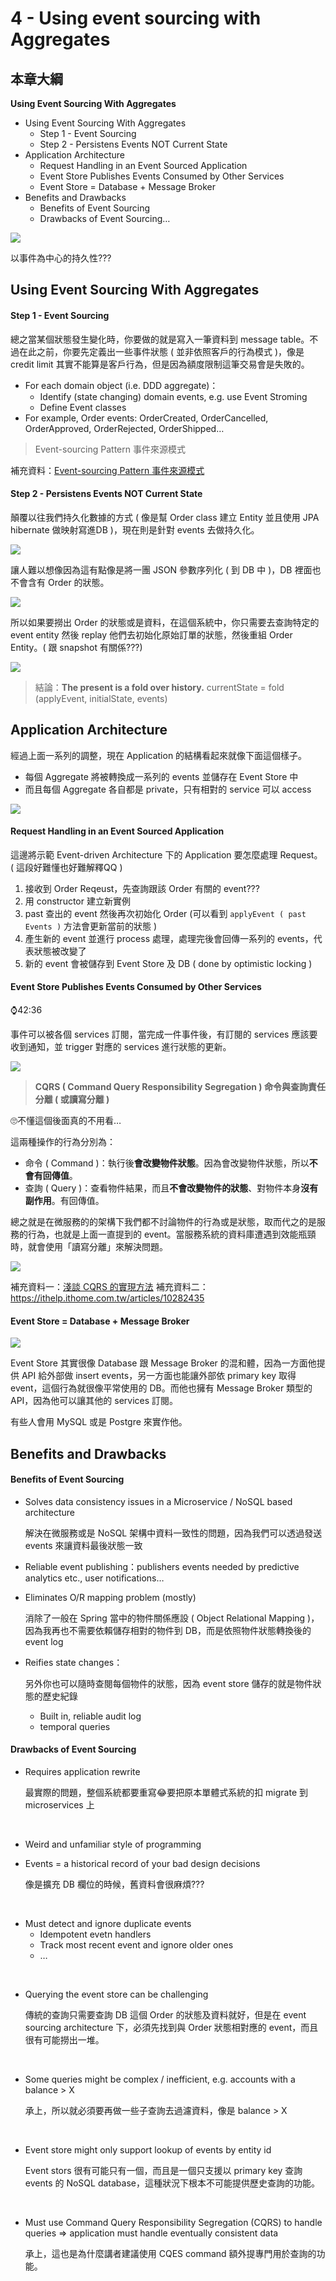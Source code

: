 # 4 - Using event sourcing with Aggregates

## 本章大綱
**Using Event Sourcing With Aggregates**
* Using Event Sourcing With Aggregates
    * Step 1 - Event Sourcing
    * Step 2 - Persistens Events NOT Current State
* Application Architecture
    * Request Handling in an Event Sourced Application
    * Event Store Publishes Events Consumed by Other Services
    * Event Store = Database + Message Broker
* Benefits and Drawbacks
    * Benefits of Event Sourcing
    * Drawbacks of Event Sourcing…

![](/images/microservices/4-1.png)

以事件為中心的持久性???

## Using Event Sourcing With Aggregates
#### Step 1 - Event Sourcing

總之當某個狀態發生變化時，你要做的就是寫入一筆資料到 message table。不過在此之前，你要先定義出一些事件狀態 ( 並非依照客戶的行為模式 )，像是 credit limit 其實不能算是客戶行為，但是因為額度限制這筆交易會是失敗的。

- For each domain object (i.e. DDD aggregate)：
    - Identify (state changing) domain events, e.g. use Event Stroming
    - Define Event classes
- For example, Order events: OrderCreated, OrderCancelled, OrderApproved, OrderRejected, OrderShipped…

> Event-sourcing Pattern 事件來源模式

補充資料：[Event-sourcing Pattern 事件來源模式](https://microservices.io/patterns/data/event-sourcing.html)

#### Step 2 - Persistens Events NOT Current State

顛覆以往我們持久化數據的方式 ( 像是幫 Order class 建立 Entity 並且使用 JPA hibernate 做映射寫進DB )，現在則是針對 events 去做持久化。

![](/images/microservices/4-2.png)

讓人難以想像因為這有點像是將一團 JSON 參數序列化 ( 到 DB 中 )，DB 裡面也不會含有 Order 的狀態。

![](/images/microservices/4-3.png)

所以如果要撈出 Order 的狀態或是資料，在這個系統中，你只需要去查詢特定的 event entity 然後 replay 他們去初始化原始訂單的狀態，然後重組 Order Entity。( 跟 snapshot 有關係???)

![](/images/microservices/4-4.png)

> 結論：**The present is a fold over history.**
currentState = fold (applyEvent, initialState, events)

## Application Architecture

經過上面一系列的調整，現在 Application 的結構看起來就像下面這個樣子。

* 每個 Aggregate 將被轉換成一系列的 events 並儲存在 Event Store 中
* 而且每個 Aggregate 各自都是 private，只有相對的 service 可以 access

![](/images/microservices/4-5.png)

#### Request Handling in an Event Sourced Application

這邊將示範 Event-driven Architecture 下的 Application 要怎麼處理 Request。( 這段好難懂也好難解釋QQ )

1. 接收到 Order Reqeust，先查詢跟該 Order 有關的 event???
2. 用 constructor 建立新實例
3. past 查出的 event 然後再次初始化 Order (可以看到 `applyEvent ( past Events )` 方法會更新當前的狀態 )
4. 產生新的 event 並進行 process 處理，處理完後會回傳一系列的 events，代表狀態被改變了
5. 新的 event 會被儲存到 Event Store 及 DB ( done by optimistic locking )

#### Event Store Publishes Events Consumed by Other Services

⌚42:36

事件可以被各個 services 訂閱，當完成一件事件後，有訂閱的 services 應該要收到通知，並 trigger 對應的 services 進行狀態的更新。

![](/images/microservices/4-6.png)

> **CQRS ( Command Query Responsibility Segregation ) 命令與查詢責任分離 ( 或讀寫分離 )**
> 

🙄不懂這個後面真的不用看…

這兩種操作的行為分別為：

- 命令 ( Command )：執行後**會改變物件狀態**。因為會改變物件狀態，所以**不會有回傳值**。
- 查詢 ( Query )：查看物件結果，而且**不會改變物件的狀態**、對物件本身**沒有副作用**。有回傳值。

總之就是在微服務的的架構下我們都不討論物件的行為或是狀態，取而代之的是服務的行為，也就是上面一直提到的 event。當服務系統的資料庫遭遇到效能瓶頸時，就會使用「讀寫分離」來解決問題。

![](/images/microservices/4-7.png)

補充資料一：[淺談 CQRS 的實現方法](https://medium.brobridge.com/%E6%B7%BA%E8%AB%87-cqrs-%E5%AF%A6%E7%8F%BE%E6%96%B9%E6%B3%95-3b4fcb8d5c86)
補充資料二：https://ithelp.ithome.com.tw/articles/10282435

#### Event Store = Database + Message Broker
![](/images/microservices/4-8.png)

Event Store 其實很像 Database 跟 Message Broker 的混和體，因為一方面他提供 API 給外部做 insert events，另一方面也能讓外部依 primary key 取得 event，這個行為就很像平常使用的 DB。而他也擁有 Message Broker 類型的 API，因為他可以讓其他的 services 訂閱。

有些人會用 MySQL 或是 Postgre 來實作他。

## Benefits and Drawbacks
#### Benefits of Event Sourcing

* Solves data consistency issues in a Microservice / NoSQL based architecture
    
    解決在微服務或是 NoSQL 架構中資料一致性的問題，因為我們可以透過發送 events 來讓資料最後狀態一致
    
* Reliable event publishing：publishers events needed by predictive analytics etc., user notifications…
* Eliminates O/R mapping problem (mostly)
    
    消除了一般在 Spring 當中的物件關係應設 ( Object Relational Mapping )，因為我再也不需要依賴儲存相對的物件到 DB，而是依照物件狀態轉換後的 event log
    
* Reifies state changes：
    
    另外你也可以隨時查閱每個物件的狀態，因為 event store 儲存的就是物件狀態的歷史紀錄
    
    * Built in, reliable audit log
    * temporal queries

#### Drawbacks of Event Sourcing
* Requires application rewrite
    
    最實際的問題，整個系統都要重寫😂要把原本單體式系統的扣 migrate 到 microservices 上
<br/>
    
* Weird and unfamiliar style of programming
* Events = a historical record of your bad design decisions
    
    像是擴充 DB 欄位的時候，舊資料會很麻煩???
<br/>

* Must detect and ignore duplicate events
    * Idempotent evetn handlers
    * Track most recent event and ignore older ones
    * …
<br/>

* Querying the event store can be challenging
    
    傳統的查詢只需要查詢 DB 這個 Order 的狀態及資料就好，但是在 event sourcing architecture 下，必須先找到與 Order 狀態相對應的 event，而且很有可能撈出一堆。
<br/>
    
* Some queries might be complex / inefficient, e.g. accounts with a balance > X
    
    承上，所以就必須要再做一些子查詢去過濾資料，像是 balance > X
<br/>
    
* Event store might only support lookup of events by entity id
    
    Event stors 很有可能只有一個，而且是一個只支援以 primary key 查詢 events 的 NoSQL database，這種狀況下根本不可能提供歷史查詢的功能。
<br/>
    
* Must use Command Query Responsibility Segregation (CQRS) to handle queries ⇒ application must handle eventually consistent data
    
    承上，這也是為什麼講者建議使用 CQES command 額外提專門用於查詢的功能。